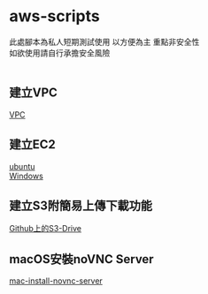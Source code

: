 # aws-scripts
此處腳本為私人短期測試使用 以方便為主 重點非安全性<br />
如欲使用請自行承擔安全風險<br />
<br />
## 建立VPC
[VPC](vpc.md)<br />

## 建立EC2
[ubuntu](ubuntu.md)<br />
[Windows](windows.md)

## 建立S3附簡易上傳下載功能
[Github上的S3-Drive](https://github.com/iambjlu/S3-Drive)

## macOS安裝noVNC Server
[mac-install-novnc-server](mac-install-novnc-server.md)
